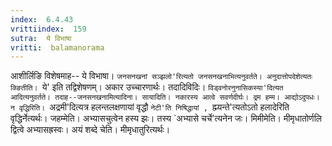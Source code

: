 ```yaml
---
index:  6.4.43
vrittiindex:  159
sutra:  ये विभाषा
vritti:  balamanorama 
---
```


आशीर्लिङि विशेषमाह-- ये विभाषा। `जनसनखनां सञ्झलो'रित्यतो जनसनखनाभित्यनुवर्तते। अनुदात्तोपदेशेत्यतः क्ङितीति। `ये' इति तद्विशेषणम्। अकार उच्चारणार्थः। तदादिविदिः। `विड्वनोरनुनासिकस्या'दित्यत आदित्यनुवर्तते। तदाह--जनसनखनामित्यादिना। सायादिति। नकारस्य आत्वे सवर्णदीर्घः। द्रम हम्म। आद्योऽदुपधः। न वृद्धिरिति। `अद्रमी'दित्यत्र हलन्तलक्षणायां वृद्धौ `नेटी'ति निषिद्धायां , `ह्म्यन्ते'त्यतोऽतो हलादेरिति वृद्धिर्नेत्यर्थः। जहम्मेति। अभ्यासचुत्वेन हस्य झः। तस्य `अभ्यासे चर्चे'त्यनेन जः। मिमीमेति। मीमृधातोर्णलि द्वित्वे अभ्यासह्रस्वः। अयं शब्दे चेति। मीमृधातुरित्यर्थः। 

